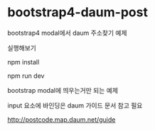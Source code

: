 # bootstrap4-daum-post
bootstrap4 modal에서 daum 주소찾기 예제

실행해보기 

npm install

npm run dev

bootstrap modal에 띄우는거만 되는 예제

input 요소에 바인딩은 daum 가이드 문서 참고 필요

http://postcode.map.daum.net/guide
